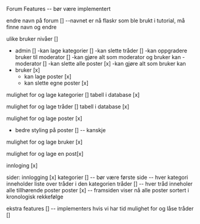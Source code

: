 Forum Features  -- bør være implementert

endre navn på forum []
 --navnet er nå flaskr som ble brukt i tutorial, må finne navn og endre

ulike bruker nivåer []
 - admin []
    -kan lage kategorier []
    -kan slette tråder []
    -kan oppgradere bruker til moderator []
    -kan gjøre alt som moderator og bruker kan 
 -moderator []
    -kan slette alle poster [x]
    -kan gjøre alt som bruker kan
 - bruker [x]
    - kan lage poster [x]
    - kan slette egne poster [x]

mulighet for og lage kategorier []
 tabell i database [x]

mulighet for og lage tråder []
 tabell i database [x]

mulighet for og lage poster [x]
 - bedre styling på poster [] -- kanskje

mulighet for og lage bruker [x]

mulighet for og lage en post[x]

innloging [x]

sider:
innlogging [x]
kategorier [] -- bør være første side
    -- hver kategori inneholder liste over tråder i den kategorien
tråder []
    -- hver tråd inneholer alle tillhørende poster
poster [x] 
-- framsiden viser nå alle poster sortert i  kronologisk rekkefølge

ekstra features [] -- implementers hvis vi har tid
 mulighet for og låse tråder []